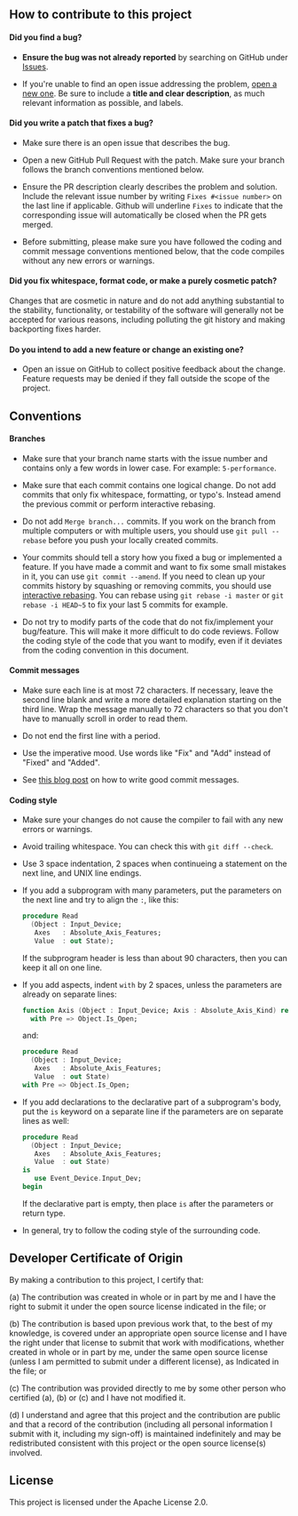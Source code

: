 ## How to contribute to this project

#### **Did you find a bug?**

* **Ensure the bug was not already reported** by searching on GitHub
  under [Issues](https://github.com/onox/evdev-ada/issues).

* If you're unable to find an open issue addressing the problem,
  [open a new one](https://github.com/onox/evdev-ada/issues/new). Be sure to
  include a **title and clear description**, as much relevant information
  as possible, and labels.

#### **Did you write a patch that fixes a bug?**

* Make sure there is an open issue that describes the bug.

* Open a new GitHub Pull Request with the patch. Make sure your branch
  follows the branch conventions mentioned below.

* Ensure the PR description clearly describes the problem and solution.
  Include the relevant issue number by writing `Fixes #<issue number>` on
  the last line if applicable. Github will underline `Fixes` to indicate
  that the corresponding issue will automatically be closed when the PR
  gets merged.

* Before submitting, please make sure you have followed the coding and
  commit message conventions mentioned below, that the code compiles
  without any new errors or warnings.

#### **Did you fix whitespace, format code, or make a purely cosmetic patch?**

Changes that are cosmetic in nature and do not add anything substantial
to the stability, functionality, or testability of the software will generally
not be accepted for various reasons, including polluting the git history
and making backporting fixes harder.

#### **Do you intend to add a new feature or change an existing one?**

* Open an issue on GitHub to collect positive feedback about the change.
  Feature requests may be denied if they fall outside the scope of the project.

## Conventions

#### **Branches**

* Make sure that your branch name starts with the issue number and contains
  only a few words in lower case. For example: `5-performance`.

* Make sure that each commit contains one logical change. Do not add
  commits that only fix whitespace, formatting, or typo's. Instead amend
  the previous commit or perform interactive rebasing.

* Do not add `Merge branch...` commits. If you work on the branch from
  multiple computers or with multiple users, you should use `git pull --rebase`
  before you push your locally created commits.

* Your commits should tell a story how you fixed a bug or implemented a
  feature. If you have made a commit and want to fix some small mistakes
  in it, you can use `git commit --amend`. If you need to clean up your
  commits history by squashing or removing commits, you should use
  [interactive rebasing](https://www.atlassian.com/git/tutorials/merging-vs-rebasing).
  You can rebase using `git rebase -i master` or `git rebase -i HEAD~5`
  to fix your last 5 commits for example.

* Do not try to modify parts of the code that do not fix/implement your
  bug/feature. This will make it more difficult to do code reviews. Follow
  the coding style of the code that you want to modify, even if it deviates
  from the coding convention in this document.

#### **Commit messages**

* Make sure each line is at most 72 characters. If necessary, leave the
  second line blank and write a more detailed explanation starting on the
  third line. Wrap the message manually to 72 characters so that you don't
  have to manually scroll in order to read them.

* Do not end the first line with a period.

* Use the imperative mood. Use words like "Fix" and "Add" instead of
  "Fixed" and "Added".

* See [this blog post](https://chris.beams.io/posts/git-commit/) on how
  to write good commit messages.

#### **Coding style**

* Make sure your changes do not cause the compiler to fail with any new
  errors or warnings.

* Avoid trailing whitespace. You can check this with `git diff --check`.

* Use 3 space indentation, 2 spaces when continueing a statement on the
  next line, and UNIX line endings.

* If you add a subprogram with many parameters, put the parameters on the
  next line and try to align the `:`, like this:

  ```ada
  procedure Read
    (Object : Input_Device;
     Axes   : Absolute_Axis_Features;
     Value  : out State);
  ```

  If the subprogram header is less than about 90 characters, then you can
  keep it all on one line.

* If you add aspects, indent `with` by 2 spaces, unless the parameters
  are already on separate lines:

  ```ada
  function Axis (Object : Input_Device; Axis : Absolute_Axis_Kind) return Axis_Info
    with Pre => Object.Is_Open;
  ```

  and:

  ```ada
  procedure Read
    (Object : Input_Device;
     Axes   : Absolute_Axis_Features;
     Value  : out State)
  with Pre => Object.Is_Open;
  ```

* If you add declarations to the declarative part of a subprogram's body,
  put the `is` keyword on a separate line if the parameters are on separate
  lines as well:

  ```ada
  procedure Read
    (Object : Input_Device;
     Axes   : Absolute_Axis_Features;
     Value  : out State)
  is
     use Event_Device.Input_Dev;
  begin
  ```

  If the declarative part is empty, then place `is` after the parameters
  or return type.

* In general, try to follow the coding style of the surrounding code.

## Developer Certificate of Origin

By making a contribution to this project, I certify that:

(a) The contribution was created in whole or in part by me and I have the
right to submit it under the open source license indicated in the file; or

(b) The contribution is based upon previous work that, to the best of my
knowledge, is covered under an appropriate open source license and I have
the right under that license to submit that work with modifications,
whether created in whole or in part by me, under the same open source
license (unless I am permitted to submit under a different license), as
Indicated in the file; or

(c) The contribution was provided directly to me by some other person who
certified (a), (b) or (c) and I have not modified it.

(d) I understand and agree that this project and the contribution are
public and that a record of the contribution (including all personal
information I submit with it, including my sign-off) is maintained
indefinitely and may be redistributed consistent with this project or
the open source license(s) involved.

## License

This project is licensed under the Apache License 2.0.
